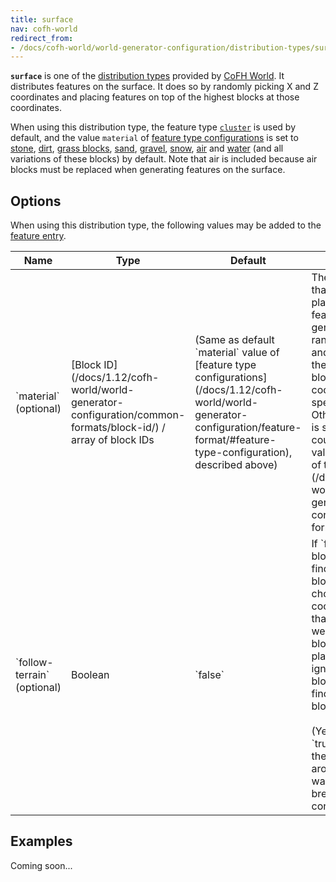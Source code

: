 ```yaml
---
title: surface
nav: cofh-world
redirect_from:
- /docs/cofh-world/world-generator-configuration/distribution-types/surface/
---
```


**`surface`** is one of the [distribution
types](/docs/1.12/cofh-world/world-generator-configuration/distribution-types/)
provided by [CoFH World](/docs/1.12/cofh-world/). It distributes features on the
surface. It does so by randomly picking X and Z coordinates and placing features
on top of the highest blocks at those coordinates.

When using this distribution type, the feature type
[`cluster`](/docs/1.12/cofh-world/world-generator-configuration/feature-types/cluster/)
is used by default, and the value `material` of [feature type
configurations](/docs/1.12/cofh-world/world-generator-configuration/feature-format/#feature-type-configuration)
is set to [stone](https://minecraft.gamepedia.com/Stone),
[dirt](https://minecraft.gamepedia.com/Dirt), [grass
blocks](https://minecraft.gamepedia.com/Grass_Block),
[sand](https://minecraft.gamepedia.com/Sand),
[gravel](https://minecraft.gamepedia.com/Gravel),
[snow](https://minecraft.gamepedia.com/Snow_Block),
[air](https://minecraft.gamepedia.com/Air) and
[water](https://minecraft.gamepedia.com/Water) (and all variations of these
blocks) by default. Note that air is included because air blocks must be
replaced when generating features on the surface.


Options
-------

When using this distribution type, the following values may be added to the
[feature
entry](/docs/1.12/cofh-world/world-generator-configuration/feature-format/#features).

<div class="uk-overflow-container">
    <table class="uk-table uk-table-striped uk-text-small">
        <thead>
            <tr>
                <th>Name</th>
                <th>Type</th>
                <th>Default</th>
                <th>Description</th>
            </tr>
        </thead>
        <tbody>
            <tr>
                <td markdown="span">`material` (optional)</td>
                <td markdown="span">
                    [Block ID](/docs/1.12/cofh-world/world-generator-configuration/common-formats/block-id/)
                    / array of block IDs
                </td>
                <td markdown="span">
                    (Same as default `material` value of
                    [feature type configurations](/docs/1.12/cofh-world/world-generator-configuration/feature-format/#feature-type-configuration),
                    described above)
                </td>
                <td markdown="span">
                    The type(s) of block that features may be placed on top of.
                    A feature will only be generated at randomly chosen X and Z
                    coordinates if the type of the highest block at those
                    coordinates is specified here. Otherwise, the feature is
                    skipped, but still counts towards the value `cluster-count`
                    of the
                    [feature entry](/docs/1.12/cofh-world/world-generator-configuration/feature-format/#features).
                </td>
            </tr>
            <tr>
                <td markdown="span">`follow-terrain` (optional)</td>
                <td markdown="span">Boolean</td>
                <td markdown="span">`false`</td>
                <td markdown="span">
                    If `false`, only 'terrain' blocks count when finding the
                    highest block at randomly chosen X and Z coordinates. Blocks
                    that make up trees, as well as 'replaceable' blocks such as
                    small plants and fluids, are ignored. If `true`, any block
                    counts when finding the highest block.<br />
                    <br />
                    (Yes, the effects of `true` and `false` are the wrong way
                    around. It's kept this way for now to not break existing
                    configurations.)
                </td>
            </tr>
        </tbody>
    </table>
</div>


Examples
--------

Coming soon...
